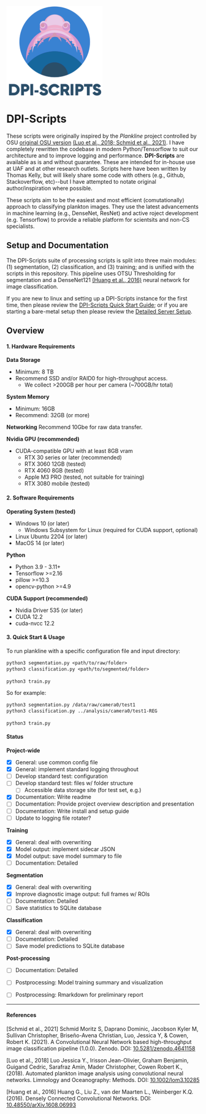 <img src="./docs/images/DPI-Scripts%20Logo.png"  width="250" alt="Logo">

# DPI-Scripts
These scripts were originally inspired by the _Plankline_ project controlled by OSU [original OSU version](https://zenodo.org/record/4641158) [(Luo et al., 2018; ](#Luo) [Schmid et al., 2021)](#Schmid). I have completely rewritten the codebase in modern Python/Tensorflow to suit our architecture and to improve logging and performance. __DPI-Scripts__ are available as is and without guarantee. These are intended for in-house use at UAF and at other research outlets. Scripts here have been written by Thomas Kelly, but will likely share some code with others (e.g., Github, Stackoverflow, etc)--but I have attempted to notate original author/inspiration where possible.

These scripts aim to be the easiest and most efficient (comutationally) approach to classifying plankton images. They use the latest advancements in machine learning (e.g., DenseNet, ResNet) and active roject development (e.g. Tensorflow) to provide a reliable platform for scientsits and non-CS specialists. 

## Setup and Documentation

The DPI-Scripts suite of processing scripts is split into three main modules: (1) segmentation, (2) classification, and (3) training; and is unified with the scripts in this repository. This pipeline uses OTSU Thresholding for segmentation and a DenseNet121 [(Huang et al., 2016)](#Huang) neural network for image classification. 

If you are new to linux and setting up a DPI-Scripts instance for the first time, then please review the [DPI-Scripts Quick Start Guide](docs/DPI-Scripts-Setup.md); or if you are starting a bare-metal setup then please review the [Detailed Server Setup](docs/Server-Setup-Guide.md). 

## Overview
#### 1. Hardware Requirements
__Data Storage__
- Minimum: 8 TB
- Recommend SSD and/or RAID0 for high-throughput access.
    - We collect >200GB per hour per camera (~700GB/hr total)

__System Memory__
- Minimum: 16GB
- Recommend: 32GB (or more)

__Networking__
Recommend 10Gbe for raw data transfer.

__Nvidia GPU (recommended)__
- CUDA-compatible GPU with at least 8GB vram
    - RTX 30 series or later (recommended)
    - RTX 3060 12GB (tested)
    - RTX 4060 8GB (tested)
    - Apple M3 PRO (tested, not suitable for training)
    - RTX 3080 mobile (tested)


#### 2. Software Requirements

__Operating System (tested)__
- Windows 10 (or later)
    - Windows Subsystem for Linux (required for CUDA support, optional) 
- Linux Ubuntu 2204 (or later)
- MacOS 14 (or later)

__Python__
- Python 3.9 - 3.11+
- Tensorflow >=2.16
- pillow >=10.3
- opencv-python >=4.9

__CUDA Support (recommended)__
- Nvidia Driver 535 (or later) 
- CUDA 12.2
- cuda-nvcc 12.2


#### 3. Quick Start & Usage

To run plankline with a specific configuration file and input directory:

    python3 segmentation.py <path/to/raw/folder>
    python3 classification.py <path/to/segmented/folder>
    
    python3 train.py


So for example:

    python3 segmentation.py /data/raw/camera0/test1
    python3 classification.py ../analysis/camera0/test1-REG

    python3 train.py
    

#### Status

__Project-wide__
- [x] General: use common config file
- [x] General: implement standard logging throughout
- [ ] Develop standard test: configuration
- [ ] Develop standard test: files w/ folder structure
  - [ ] Accessible data storage site (for test set, e.g.) 
- [x] Documentation: Write readme
- [ ] Documentation: Provide project overview description and presentation
- [ ] Documentation: Write install and setup guide
- [ ] Update to logging file rotater?

__Training__
- [x] General: deal with overwriting
- [x] Model output: implement sidecar JSON
- [x] Model output: save model summary to file
- [ ] Documentation: Detailed

__Segmentation__
- [x] General: deal with overwriting
- [x] Improve diagnostic image output: full frames w/ ROIs
- [ ] Documentation: Detailed
- [ ] Save statistics to SQLite database

__Classification__
- [x] General: deal with overwriting
- [ ] Documentation: Detailed
- [ ] Save model predictions to SQLite database

__Post-processing__
- [ ] Documentation: Detailed
- [ ] Postprocessing: Model training summary and visualization
- [ ] Postprocessing: Rmarkdown for preliminary report


---

#### References

<a id="Schmid">[Schmid et al., 2021]</a> Schmid Moritz S, Daprano Dominic, Jacobson Kyler M, Sullivan Christopher, Briseño-Avena Christian, Luo, Jessica Y, & Cowen, Robert K. (2021). A Convolutional Neural Network based high-throughput image classification pipeline (1.0.0). Zenodo. DOI: [10.5281/zenodo.4641158](https://doi.org/10.5281/zenodo.4641158)

<a id="Luo">[Luo et al., 2018]</a> Luo Jessica Y., Irisson Jean-Olivier, Graham Benjamin, Guigand Cedric, Sarafraz Amin, Mader Christopher, Cowen Robert K., (2018). Automated plankton image analysis using convolutional neural networks. Limnology and Oceanography: Methods. DOI: [10.1002/lom3.10285](https://doi.org/10.1002/lom3.10285)

<a id="Huang">[Huang et al., 2016]</a> Huang G., Liu Z., van der Maarten L., Weinberger K.Q. (2016). Densely Connected Convolutional Networks. DOI: [10.48550/arXiv.1608.06993](https://doi.org/10.48550/arXiv.1608.06993)